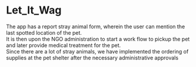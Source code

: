 # Let_It_Wag
The app has a report stray animal form, wherein the user can mention the last spotted location of the pet.  
It is then upon the NGO administration to start a work flow to pickup the pet and later provide medical treatment for the pet.  
Since there are a lot of stray animals, we have implemented the ordering of supplies at the pet shelter after the 
necessary administrative approvals
